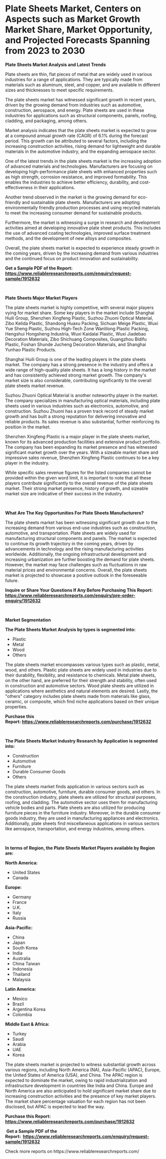 <p><h1>Plate Sheets Market, Centers on Aspects such as Market Growth Market Share, Market Opportunity, and Projected Forecasts Spanning from 2023 to 2030</h1></p><p><strong>Plate Sheets Market Analysis and Latest Trends</strong></p>
<p><p>Plate sheets are thin, flat pieces of metal that are widely used in various industries for a range of applications. They are typically made from materials such as aluminum, steel, and copper, and are available in different sizes and thicknesses to meet specific requirements.</p><p>The plate sheets market has witnessed significant growth in recent years, driven by the growing demand from industries such as automotive, construction, aerospace, and energy. Plate sheets are used in these industries for applications such as structural components, panels, roofing, cladding, and packaging, among others.</p><p>Market analysis indicates that the plate sheets market is expected to grow at a compound annual growth rate (CAGR) of 6.1% during the forecast period. This growth can be attributed to several factors, including the increasing construction activities, rising demand for lightweight and durable materials in the automotive industry, and the expanding aerospace sector.</p><p>One of the latest trends in the plate sheets market is the increasing adoption of advanced materials and technologies. Manufacturers are focusing on developing high-performance plate sheets with enhanced properties such as high strength, corrosion resistance, and improved formability. This enables the industries to achieve better efficiency, durability, and cost-effectiveness in their applications.</p><p>Another trend observed in the market is the growing demand for eco-friendly and sustainable plate sheets. Manufacturers are adopting environmentally friendly production processes and using recycled materials to meet the increasing consumer demand for sustainable products.</p><p>Furthermore, the market is witnessing a surge in research and development activities aimed at developing innovative plate sheet products. This includes the use of advanced coating technologies, improved surface treatment methods, and the development of new alloys and composites.</p><p>Overall, the plate sheets market is expected to experience steady growth in the coming years, driven by the increasing demand from various industries and the continued focus on product innovation and sustainability.</p></p>
<p><strong>Get a Sample PDF of the Report:&nbsp; <a href="https://www.reliableresearchreports.com/enquiry/request-sample/1912632">https://www.reliableresearchreports.com/enquiry/request-sample/1912632</a></strong></p>
<p>&nbsp;</p>
<p><strong>Plate Sheets Major Market Players</strong></p>
<p><p>The plate sheets market is highly competitive, with several major players vying for market share. Some key players in the market include Shanghai Huili Group, Shenzhen Xingfeng Plastic, Suzhou Zhuoni Optical Material, Zibo Kelida Plastic, Shandong Huaxu Packing, Sichuan Meige Plastic, Wuxi Yue Sheng Plastic, Suzhou High-Tech Zone Wanlilong Plastic Packing, Hengshui Hongsheng Industria, Wuxi Kaidalai Plastic, Wuxi Jiadebao Decoration Materials, Zibo Shichuang Composites, Guangzhou Bidifu Plastic, Foshan Shunde Jucheng Decoration Materials, and Shanghai Yunhao Plastic Products.</p><p>Shanghai Huili Group is one of the leading players in the plate sheets market. The company has a strong presence in the industry and offers a wide range of high-quality plate sheets. It has a long history in the market and has consistently achieved strong market growth. The company's market size is also considerable, contributing significantly to the overall plate sheets market revenue.</p><p>Suzhou Zhuoni Optical Material is another noteworthy player in the market. The company specializes in manufacturing optical materials, including plate sheets used in various industries such as electronics, automotive, and construction. Suzhou Zhuoni has a proven track record of steady market growth and has built a strong reputation for delivering innovative and reliable products. Its sales revenue is also substantial, further reinforcing its position in the market.</p><p>Shenzhen Xingfeng Plastic is a major player in the plate sheets market, known for its advanced production facilities and extensive product portfolio. The company has been expanding its market presence and has witnessed significant market growth over the years. With a sizeable market share and impressive sales revenue, Shenzhen Xingfeng Plastic continues to be a key player in the industry.</p><p>While specific sales revenue figures for the listed companies cannot be provided within the given word limit, it is important to note that all these players contribute significantly to the overall revenue of the plate sheets market. Their strong market presence, history of growth, and sizeable market size are indicative of their success in the industry.</p></p>
<p>&nbsp;</p>
<p><strong>What Are The Key Opportunities For Plate Sheets Manufacturers?</strong></p>
<p><p>The plate sheets market has been witnessing significant growth due to the increasing demand from various end-use industries such as construction, automotive, and transportation. Plate sheets are widely used for manufacturing structural components and panels. The market is expected to continue its growth trajectory in the coming years, driven by advancements in technology and the rising manufacturing activities worldwide. Additionally, the ongoing infrastructural development and increasing urbanization are further boosting the demand for plate sheets. However, the market may face challenges such as fluctuations in raw material prices and environmental concerns. Overall, the plate sheets market is projected to showcase a positive outlook in the foreseeable future.</p></p>
<p><strong>Inquire or Share Your Questions If Any Before Purchasing This Report: <a href="https://www.reliableresearchreports.com/enquiry/pre-order-enquiry/1912632">https://www.reliableresearchreports.com/enquiry/pre-order-enquiry/1912632</a></strong></p>
<p>&nbsp;</p>
<p><strong>Market Segmentation</strong></p>
<p><strong>The Plate Sheets Market Analysis by types is segmented into:</strong></p>
<p><ul><li>Plastic</li><li>Metal</li><li>Wood</li><li>Others</li></ul></p>
<p><p>The plate sheets market encompasses various types such as plastic, metal, wood, and others. Plastic plate sheets are widely used in industries due to their durability, flexibility, and resistance to chemicals. Metal plate sheets, on the other hand, are preferred for their strength and stability, often used in construction and automotive sectors. Wood plate sheets are utilized in applications where aesthetics and natural elements are desired. Lastly, the "others" category includes plate sheets made from materials like glass, ceramic, or composite, which find niche applications based on their unique properties.</p></p>
<p><strong>Purchase this Report:&nbsp;<a href="https://www.reliableresearchreports.com/purchase/1912632">https://www.reliableresearchreports.com/purchase/1912632</a></strong></p>
<p>&nbsp;</p>
<p><strong>The Plate Sheets Market Industry Research by Application is segmented into:</strong></p>
<p><ul><li>Construction</li><li>Automotive</li><li>Furniture</li><li>Durable Consumer Goods</li><li>Others</li></ul></p>
<p><p>The plate sheets market finds application in various sectors such as construction, automotive, furniture, durable consumer goods, and others. In the construction industry, plate sheets are utilized for structural purposes, roofing, and cladding. The automotive sector uses them for manufacturing vehicle bodies and parts. Plate sheets are also utilized for producing furniture pieces in the furniture industry. Moreover, in the durable consumer goods industry, they are used in manufacturing appliances and electronics. Additionally, plate sheets find miscellaneous applications in various sectors like aerospace, transportation, and energy industries, among others.</p></p>
<p>&nbsp;</p>
<p><strong>In terms of Region, the Plate Sheets Market Players available by Region are:</strong></p>
<p>
    <p> <strong> North America: </strong>
        <ul>
            <li>United States</li>
            <li>Canada</li>
        </ul>
        </p> 
    <p> <strong> Europe: </strong>
        <ul>
            <li>Germany</li>
            <li>France</li>
            <li>U.K.</li>
            <li>Italy</li>
            <li>Russia</li>
        </ul>
        </p> 
    <p> <strong> Asia-Pacific: </strong>
        <ul>
            <li>China</li>
            <li>Japan</li>
            <li>South Korea</li>
            <li>India</li>
            <li>Australia</li>
            <li>China Taiwan</li>
            <li>Indonesia</li>
            <li>Thailand</li>
            <li>Malaysia</li>
        </ul>
        </p> 
    <p> <strong> Latin America: </strong>
        <ul>
            <li>Mexico</li>
            <li>Brazil</li>
            <li>Argentina Korea</li>
            <li>Colombia</li>
        </ul>
        </p> 
    <p> <strong> Middle East & Africa: </strong>
        <ul>
            <li>Turkey</li>
            <li>Saudi</li>
            <li>Arabia</li>
            <li>UAE</li>
            <li>Korea</li>
        </ul>
    </p>
    </p>
<p><p>The plate sheets market is projected to witness substantial growth across various regions, including North America (NA), Asia-Pacific (APAC), Europe, the United States of America (USA), and China. The APAC region is expected to dominate the market, owing to rapid industrialization and infrastructure development in countries like India and China. Europe and North America are also anticipated to hold significant market share due to increasing construction activities and the presence of key market players. The market share percentage valuation for each region has not been disclosed, but APAC is expected to lead the way.</p></p>
<p><strong>Purchase this Report: <a href="https://www.reliableresearchreports.com/purchase/1912632">https://www.reliableresearchreports.com/purchase/1912632</a></strong></p>
<p>&nbsp;<strong>Get a Sample PDF of the Report:&nbsp;&nbsp;<a href="https://www.reliableresearchreports.com/enquiry/request-sample/1912632">https://www.reliableresearchreports.com/enquiry/request-sample/1912632</a></strong></p>
<p><strong></strong></p>
<p>Check more reports on https://www.reliableresearchreports.com/</p>